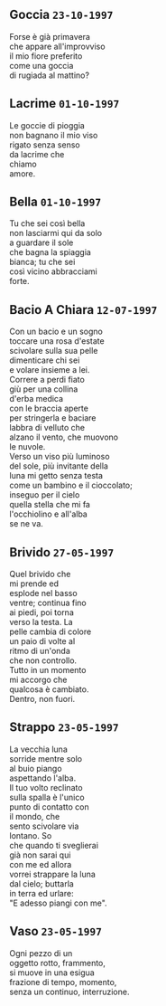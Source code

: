 ## Goccia `23-10-1997`  
  
Forse &egrave; gi&agrave; primavera  
che appare all'improvviso  
il mio fiore preferito  
come una goccia  
di rugiada al mattino?  
  
## Lacrime `01-10-1997`  
  
Le goccie di pioggia  
non bagnano il mio viso  
rigato senza senso  
da lacrime che  
chiamo  
amore.  
  
## Bella `01-10-1997`  
  
Tu che sei cos&igrave; bella  
non lasciarmi qui da solo  
a guardare il sole  
che bagna la spiaggia  
bianca; tu che sei  
cos&igrave; vicino abbracciami  
forte.  
  
## Bacio A Chiara `12-07-1997`  
  
Con un bacio e un sogno  
toccare una rosa d'estate  
scivolare sulla sua pelle  
dimenticare chi sei  
e volare insieme a lei.  
Correre a perdi fiato  
gi&ugrave; per una collina  
d'erba medica  
con le braccia aperte  
per stringerla e baciare  
labbra di velluto che  
alzano il vento, che muovono  
le nuvole.  
Verso un viso pi&ugrave; luminoso  
del sole, pi&ugrave; invitante della  
luna mi getto senza testa  
come un bambino e il cioccolato;  
inseguo per il cielo  
quella stella che mi fa  
l'occhiolino e all'alba  
se ne va.  
  
## Brivido `27-05-1997`  
  
Quel brivido che  
mi prende ed  
esplode nel basso  
ventre; continua fino  
ai piedi, poi torna  
verso la testa. La  
pelle cambia di colore  
un paio di volte al  
ritmo di un'onda  
che non controllo.  
Tutto in un momento  
mi accorgo che  
qualcosa &egrave; cambiato.  
Dentro, non fuori.  
  
## Strappo `23-05-1997`  
  
La vecchia luna  
sorride mentre solo  
al buio piango  
aspettando l'alba.  
Il tuo volto reclinato  
sulla spalla &egrave; l'unico  
punto di contatto con  
il mondo, che  
sento scivolare via  
lontano. So  
che quando ti sveglierai  
gi&agrave; non sarai qui  
con me ed allora  
vorrei strappare la luna  
dal cielo; buttarla  
in terra ed urlare:  
&quot;E adesso piangi con me&quot;.  
  
## Vaso `23-05-1997`  
  
Ogni pezzo di un  
oggetto rotto, frammento,  
si muove in una esigua  
frazione di tempo, momento,  
senza un continuo, interruzione.  
